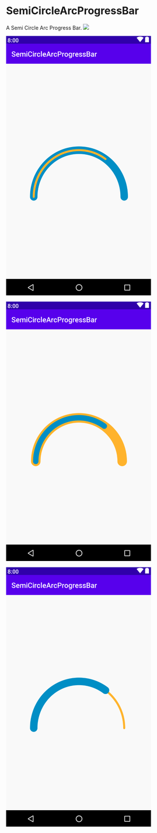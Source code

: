 # SemiCircleArcProgressBar
A Semi Circle Arc Progress Bar.
[![](https://jitpack.io/v/hadibtf/SemiCircleArcProgressBar.svg)](https://jitpack.io/#hadibtf/SemiCircleArcProgressBar)

![Alt text](https://github.com/hadibtf/SemiCircleArcProgressBar/blob/master/DemoSC/1.png "Optional title") 

![Alt text](https://github.com/hadibtf/SemiCircleArcProgressBar/blob/master/DemoSC/2.png "Optional title")

![Alt text](https://github.com/hadibtf/SemiCircleArcProgressBar/blob/master/DemoSC/3.png "Optional title")
